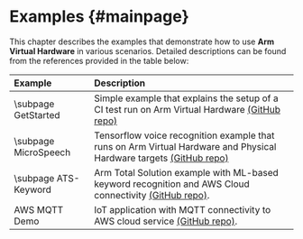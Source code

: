 # Examples {#mainpage}

This chapter describes the examples that demonstrate how to use **Arm Virtual Hardware** in various scenarios. Detailed descriptions can be found from the references provided in the table below:

Example               | Description
:---------------------|:----------------
\subpage GetStarted   | Simple example that explains the setup of a CI test run on Arm Virtual Hardware [(GitHub repo)](https://github.com/arm-software/AVH-GetStarted)
\subpage MicroSpeech  | Tensorflow voice recognition example that runs on Arm Virtual Hardware and Physical Hardware targets [(GitHub repo)](https://github.com/arm-software/AVH-TFLmicrospeech)
\subpage ATS-Keyword  | Arm Total Solution example with ML-based keyword recognition and AWS Cloud connectivity [(GitHub repo)](https://github.com/arm-software/ATS-Keyword).
AWS MQTT Demo         | IoT application with MQTT connectivity to AWS cloud service [(GitHub repo)](https://github.com/ARM-software/AVH-AWS_MQTT_Demo).
